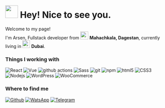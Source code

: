 <h1><img src="https://em-content.zobj.net/source/noto-emoji-animations/344/smiling-face-with-sunglasses_1f60e.gif" width="40"/> Hey! Nice to see you.</h1>


<p>Welcome to my page! </br> I'm Arsen, Fullstack developer from <img src="https://upload.wikimedia.org/wikipedia/commons/6/6f/Animated-Flag-Dagestan.gif" width="25"/> <b>Mahachkala, Dagestan</b>, currently living in <img src="https://static.wixstatic.com/media/af20f2_63c924836ad647ab946545e7c9d15f18~mv2.gif" width="24"/> <b>Dubai</b>. </p>
<h3>Things I working with</h3>
<p>
  <img alt="React" src="https://img.shields.io/badge/-React-45b8d8?style=flat-square&logo=react&logoColor=white" />
  <img alt="Vue" src="https://img.shields.io/badge/-Vue-13aa52?style=flat-square&logo=Vue.js&logoColor=white" />
  <img alt="github actions" src="https://img.shields.io/badge/-Github_Actions-2088FF?style=flat-square&logo=github-actions&logoColor=white" />
  <img alt="Sass" src="https://img.shields.io/badge/-Sass-CC6699?style=flat-square&logo=sass&logoColor=white" />
  <img alt="git" src="https://img.shields.io/badge/-Git-F05032?style=flat-square&logo=git&logoColor=white" />
  <img alt="npm" src="https://img.shields.io/badge/-NPM-CB3837?style=flat-square&logo=npm&logoColor=white" />
  <img alt="html5" src="https://img.shields.io/badge/-HTML5-E34F26?style=flat-square&logo=html5&logoColor=white" />
  <img alt="CSS3" src="https://img.shields.io/badge/-CSS3-db7092?style=flat-square&logo=css3&logoColor=white" />
  <img alt="Nodejs" src="https://img.shields.io/badge/-Nodejs-43853d?style=flat-square&logo=Node.js&logoColor=white" />
  <img alt="WordPress" src="https://img.shields.io/badge/-WordPress-46a2f1?style=flat-square&logo=WordPress&logoColor=white" />
  <img alt="WooCommerce" src="https://img.shields.io/badge/-WooCommerce-311C87?style=flat-square&logo=WooCommerce&logoColor=white" />
</p>





<h3>Where to find me</h3>
<p><a href="https://github.com/Chopercot" target="_blank"><img alt="Github" src="https://img.shields.io/badge/GitHub-%2312100E.svg?&style=for-the-badge&logo=Github&logoColor=white" /></a> </a> <a href="https://wa.me/89286816769" target="_blank"><img alt="WatsApp" src="https://img.shields.io/badge/WhatsApp-43b41.svg?&style=for-the-badge&logo=WhatsApp&logoColor=white" /></a> <a href="https://t.me/arsencottt" target="_blank"><img alt="Telegram" src="https://img.shields.io/badge/Telegram-%231DA1F2.svg?&style=for-the-badge&logo=telegram&logoColor=white" /></a>
</p>
